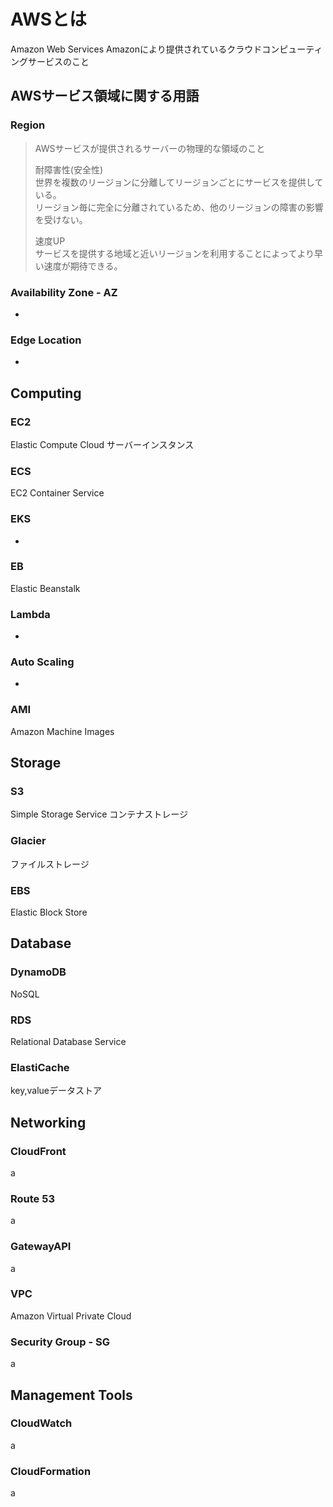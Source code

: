 # AWSとは
Amazon Web Services
Amazonにより提供されているクラウドコンピューティングサービスのこと

## AWSサービス領域に関する用語
### Region
> AWSサービスが提供されるサーバーの物理的な領域のこと
> 
> 耐障害性(安全性)  
> 世界を複数のリージョンに分離してリージョンごとにサービスを提供している。  
> リージョン毎に完全に分離されているため、他のリージョンの障害の影響を受けない。
> 
> 速度UP  
> サービスを提供する地域と近いリージョンを利用することによってより早い速度が期待できる。

### Availability Zone - AZ
-
### Edge Location
-

## Computing
### EC2
Elastic Compute Cloud
サーバーインスタンス
### ECS
EC2 Container Service
### EKS
-
### EB
Elastic Beanstalk
### Lambda
-
### Auto Scaling
-
### AMI
Amazon Machine Images

## Storage
### S3
Simple Storage Service
コンテナストレージ
### Glacier
ファイルストレージ
### EBS
Elastic Block Store

## Database
### DynamoDB
NoSQL
### RDS
Relational Database Service
### ElastiCache
key,valueデータストア

## Networking
### CloudFront
a
### Route 53
a
### GatewayAPI
a
### VPC
Amazon Virtual Private Cloud

### Security Group - SG
a

## Management Tools
### CloudWatch
a
### CloudFormation
a
